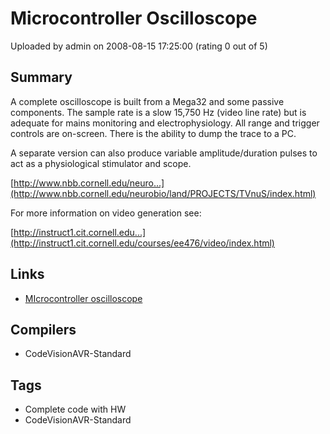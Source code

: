 # Microcontroller Oscilloscope

Uploaded by admin on 2008-08-15 17:25:00 (rating 0 out of 5)

## Summary

A complete oscilloscope is built from a Mega32 and some passive components. The sample rate is a slow 15,750 Hz (video line rate) but is adequate for mains monitoring and electrophysiology. All range and trigger controls are on-screen. There is the ability to dump the trace to a PC. 


A separate version can also produce variable amplitude/duration pulses to act as a physiological stimulator and scope.  

[http://www.nbb.cornell.edu/neuro...](http://www.nbb.cornell.edu/neurobio/land/PROJECTS/TVnuS/index.html)


For more information on video generation see:  

[http://instruct1.cit.cornell.edu...](http://instruct1.cit.cornell.edu/courses/ee476/video/index.html)

## Links

- [MIcrocontroller oscilloscope](http://www.nbb.cornell.edu/neurobio/land/PROJECTS/VideoScope/)

## Compilers

- CodeVisionAVR-Standard

## Tags

- Complete code with HW
- CodeVisionAVR-Standard
